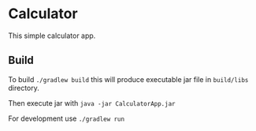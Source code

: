 # Calculator
This simple calculator app.

## Build

To build `./gradlew build` this will produce executable jar file in `build/libs` directory.

Then execute jar with `java -jar CalculatorApp.jar`

For development use `./gradlew run`
